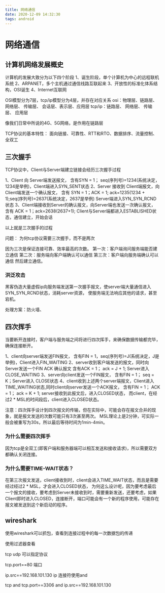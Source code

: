 ```yaml
---
title: 网络通信
date: 2020-12-09 14:32:30
tags: android
---
```


# 网络通信

## 计算机网络发展概史
计算机的发展大致分为以下四个阶段
1、诞生阶段，单个计算机为中心的远程联机系统 
2、ARPANET，多个主机通过通信线路互联起来
3、开放性的标准化体系结构，OSI诞生
4、Internet互联网

OSI模型分为7层，tcp/ip模型分为4层，并存在对应关系
osi：物理层、链路层、 网络层、 传输层、  会话层、表示层、应用层
tcp/ip：链路层、     网络层、 传输层、         应用层


像我们日常中所说的4G、5G网络，是作用在链路层

TCP协议的基本特性：
面向链接、可靠性、RTT和RTO、数据排序、流量控制、全双工

## 三次握手
TCP协议中，Client与Server端建立链接会经历三次握手过程

1、Client 向 Server端发送报文，
    含有SYN = 1； seq(序列号)=1234(系统决定，1234是举例)，Client端进入SYN_SENT状态
2、Server 接收到 Client端报文，向Client端发送一个确认报文，
    含有 SYN = 1；ACK = 1; ack=1235(1234 + 1);seq(序列号)=2637(系统决定，2637是举例)
    Server端进入SYN_SYN_RCND状态
3、Client端接收到Server的确认报文，向Server端也发送一次确认报文，
    含有 ACK = 1；ack=2638(2637+1);
    Client与Server端都进入ESTABLISHED状态，通信建立，开始会话

以上就是三次握手的过程

问题：
为何tcp协议需要三次握手，而不是两次

因为三次是保证连接可靠、效率最高的次数。
第一次：客户端询问服务端能否建立通信
第二次：服务端向客户端确认可以通信
第三次：客户端向服务端确认可以通信
然后建立通信。

### 洪泛攻击
黑客伪造大量虚假ip向服务端发送第一次握手报文，使server端大量通信进入SYN_SYN_RCND状态，消耗server资源，
使服务端无法响应其他的请求，甚至宕机。

处理方案：防火墙、



## 四次挥手
当要断开连接时，客户端与服务端之间将进行四次挥手，来确保数据传输都完毕，确保连接断开。

1、client向server端发送FIN报文，
    含有FIN = 1，seq(序列号)=J(系统决定，J是举例)，Client进入FIN_WAITING
2、server收到客户端发送的报文，同时向Server发送一个FIN ACK 确认报文
    含有ACK = 1； ack = J + 1; Server进入CLOSE_WAITING
3、server向client发送一个FIN报文，
    含有FIN = 1； seq = K；Server进入 CLOSE状态
4、client收到上述两个server端报文，Client进入TIME_WAITING状态,同时client向server发送一个ACK报文，
    含有FIN = 1； ACK = 1； ack = K + 1; 
    server接收到此报文后，进入CLOSED状态，
    而client，在经过2 * MSL的时间段后，client进入CLOSED状态。


注意：四次挥手设计到四次报文的传输，但在实际中，可能会存在报文合并的现象，就是报文发送的次数可能只有3次甚至两次。
MSL理论上是2分钟，可实际一般会被重写为30s，所以最后等待时间为1min-4min。

### 为什么需要四次挥手
因为tcp是全双工(即客户端和服务器端可以相互发送和接收请求)，所以需要双方都确认关闭连接。

### 为什么需要TIME-WAIT状态？
在第三次报文发送，client接收到时，client会进入TIME_WAIT状态，而且是需要经过经过2 * MSL，才会进入CLOSED状态，
为何这么设计呢，因为要考虑最后一个报文的接收，要考虑到Server未接收到时，需要重新发送，还要考虑，如果Client即时进入CLOSED，连接断开，端口可能会有一个新的程序使用，可能存在报文被发送到这个新启动的程序。



## wireshark
使用wireshark可以抓包，查看到连接过程中的每一次数据包的传递

使用过滤器查看

tcp udp 可以指定协议

tcp.port==80 端口

ip.src==192.168.101.130 ip
连接符使用and

tcp and tcp.port==3306 and ip.src==192.168.101.130



